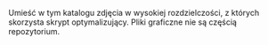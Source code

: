 Umieść w tym katalogu zdjęcia w wysokiej rozdzielczości, z których skorzysta skrypt optymalizujący.
Pliki graficzne nie są częścią repozytorium.
